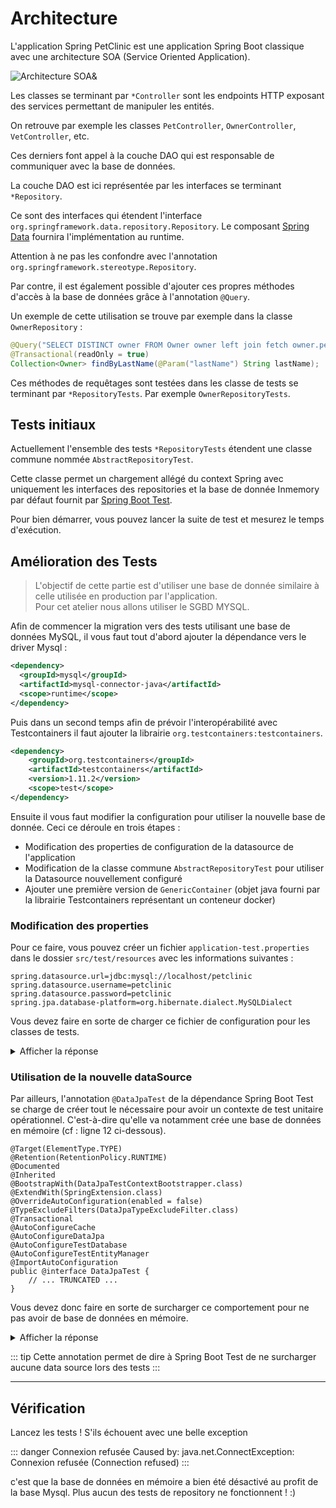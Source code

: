 # Architecture

L'application Spring PetClinic est une application Spring Boot classique avec une architecture SOA (Service Oriented Application). 

![Architecture SOA&](architecture.png)


Les classes se terminant par `*Controller` sont les endpoints HTTP exposant des services permettant de manipuler les entités.

On retrouve par exemple les classes `PetController`, `OwnerController`, `VetController`, etc. 

Ces derniers font appel à la couche DAO qui est responsable de communiquer avec la base de données.

La couche DAO est ici représentée par les interfaces se terminant `*Repository`.

Ce sont des interfaces qui étendent l'interface `org.springframework.data.repository.Repository`. Le composant [Spring Data](https://spring.io/projects/spring-data) fournira l'implémentation au runtime. 

Attention à ne pas les confondre avec l'annotation `org.springframework.stereotype.Repository`.

Par contre, il est également possible d'ajouter ces propres méthodes d'accès à la base de données grâce à l'annotation `@Query`.

Un exemple de cette utilisation se trouve par exemple dans la classe `OwnerRepository` :

```java
@Query("SELECT DISTINCT owner FROM Owner owner left join fetch owner.pets WHERE owner.lastName LIKE :lastName%")
@Transactional(readOnly = true)
Collection<Owner> findByLastName(@Param("lastName") String lastName);
```

Ces méthodes de requêtages sont testées dans les classe de tests se terminant par `*RepositoryTests`. Par exemple `OwnerRepositoryTests`.

## Tests initiaux

Actuellement l'ensemble des tests `*RepositoryTests` étendent une classe commune nommée `AbstractRepositoryTest`.  
  
Cette classe permet un chargement allégé du context Spring 
avec uniquement les interfaces des repositories et la base de donnée Inmemory par défaut fournit par [Spring Boot Test](https://docs.spring.io/spring-boot/docs/current/reference/html/boot-features-testing.html).

Pour bien démarrer, vous pouvez lancer la suite de test et mesurez le temps d'exécution.

## Amélioration des Tests

> L'objectif de cette partie est d'utiliser une base de donnée similaire à celle utilisée en production par l'application.  
> Pour cet atelier nous allons utiliser le SGBD MYSQL.

Afin de commencer la migration vers des tests utilisant une base de données MySQL, il vous faut tout d'abord ajouter la dépendance vers le driver Mysql :  

```xml
<dependency>
  <groupId>mysql</groupId>
  <artifactId>mysql-connector-java</artifactId>
  <scope>runtime</scope>
</dependency>
``` 

Puis dans un second temps afin de prévoir l'interopérabilité avec Testcontainers il faut ajouter la librairie `org.testcontainers:testcontainers`.
```xml
<dependency>
    <groupId>org.testcontainers</groupId>
    <artifactId>testcontainers</artifactId>
    <version>1.11.2</version>
    <scope>test</scope>
</dependency>
```

Ensuite il vous faut modifier la configuration pour utiliser la nouvelle base de donnée. Ceci ce déroule en trois étapes :  

* Modification des properties de configuration de la datasource de l'application
* Modification de la classe commune `AbstractRepositoryTest` pour utiliser la Datasource nouvellement configuré
* Ajouter une première version de `GenericContainer` (objet java fourni par la librairie Testcontainers représentant un conteneur docker)

### Modification des properties

Pour ce faire, vous pouvez créer un fichier `application-test.properties` dans le dossier `src/test/resources` avec les informations suivantes :

```
spring.datasource.url=jdbc:mysql://localhost/petclinic
spring.datasource.username=petclinic
spring.datasource.password=petclinic
spring.jpa.database-platform=org.hibernate.dialect.MySQLDialect
```

Vous devez faire en sorte de charger ce fichier de configuration pour les classes de tests.

<details>
<summary>Afficher la réponse</summary>

Pour utiliser la nouvelle datasource il vous suffit d'ajouter l'annotation suivante sur la classe `AbstractRepositoryTest`: 

```java
@TestPropertySource(locations="classpath:application-test.properties")
```
</details>


### Utilisation de la nouvelle dataSource
  
Par ailleurs, l'annotation `@DataJpaTest` de la dépendance Spring Boot Test se charge de créer tout le nécessaire pour avoir un contexte de test unitaire opérationnel. 
C'est-à-dire qu'elle va notamment crée une base de données en mémoire (cf : ligne 12 ci-dessous).

```java{12}
@Target(ElementType.TYPE)
@Retention(RetentionPolicy.RUNTIME)
@Documented
@Inherited
@BootstrapWith(DataJpaTestContextBootstrapper.class)
@ExtendWith(SpringExtension.class)
@OverrideAutoConfiguration(enabled = false)
@TypeExcludeFilters(DataJpaTypeExcludeFilter.class)
@Transactional
@AutoConfigureCache
@AutoConfigureDataJpa
@AutoConfigureTestDatabase
@AutoConfigureTestEntityManager
@ImportAutoConfiguration
public @interface DataJpaTest {
    // ... TRUNCATED ...
}
```

Vous devez donc faire en sorte de surcharger ce comportement pour ne pas avoir de base de données en mémoire.

<details>
<summary>Afficher la réponse</summary>

Pour cela ajouter l'annotation suivante :

```java
@AutoConfigureTestDatabase(replace = AutoConfigureTestDatabase.Replace.NONE)
```
</details>

::: tip
Cette annotation permet de dire à Spring Boot Test de ne surcharger aucune data source lors des tests
:::

--- 

## Vérification

Lancez les tests ! S'ils échouent avec une belle exception

::: danger Connexion refusée
Caused by: java.net.ConnectException: Connexion refusée (Connection refused)
:::

c'est que la base de données en mémoire a bien été désactivé au profit de la base Mysql. Plus aucun des tests de repository ne fonctionnent ! :) 


